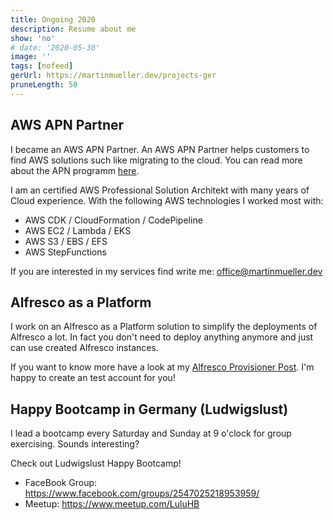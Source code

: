 ```yaml
---
title: Ongoing 2020
description: Resume about me
show: 'no'
# date: '2020-05-30'
image: ''
tags: [nofeed]
gerUrl: https://martinmueller.dev/projects-ger
pruneLength: 50
---
```


## AWS APN Partner
I became an AWS APN Partner. An AWS APN Partner helps customers to find AWS solutions such like migrating to the cloud. You can read more about the APN programm [here](https://aws.amazon.com/partners/).

I am an certified AWS Professional Solution Architekt with many years of Cloud experience. With the following AWS technologies I worked most with:

* AWS CDK / CloudFormation / CodePipeline
* AWS EC2 / Lambda / EKS
* AWS S3 / EBS / EFS
* AWS StepFunctions

If you are interested in my services find write me: office@martinmueller.dev

## Alfresco as a Platform
I work on an Alfresco as a Platform solution to simplify the deployments of Alfresco a lot. In fact you don't need to deploy anything anymore and just can use created Alfresco instances.

If you want to know more have a look at my [Alfresco Provisioner Post](https://martinmueller.dev/alf-provisioner-eng). I'm happy to create an test account for you!

## Happy Bootcamp in Germany (Ludwigslust)
I lead a bootcamp every Saturday and Sunday at 9 o'clock for group exercising. Sounds interesting?

Check out Ludwigslust Happy Bootcamp!
* FaceBook Group: https://www.facebook.com/groups/2547025218953959/
* Meetup: https://www.meetup.com/LuluHB
<!-- ![joint](joint.jpg) -->